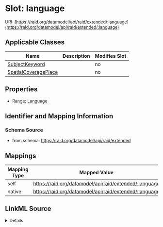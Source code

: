 

# Slot: language



URI: [https://raid.org/datamodel/api/raid/extended/:language](https://raid.org/datamodel/api/raid/extended/:language)



<!-- no inheritance hierarchy -->





## Applicable Classes

| Name | Description | Modifies Slot |
| --- | --- | --- |
| [SubjectKeyword](../classes/SubjectKeyword.md) |  |  no  |
| [SpatialCoveragePlace](../classes/SpatialCoveragePlace.md) |  |  no  |







## Properties

* Range: [Language](../classes/Language.md)





## Identifier and Mapping Information







### Schema Source


* from schema: https://raid.org/datamodel/api/raid/extended




## Mappings

| Mapping Type | Mapped Value |
| ---  | ---  |
| self | https://raid.org/datamodel/api/raid/extended/:language |
| native | https://raid.org/datamodel/api/raid/extended/:language |




## LinkML Source

<details>
```yaml
name: language
from_schema: https://raid.org/datamodel/api/raid/extended
rank: 1000
alias: language
domain_of:
- SubjectKeyword
- SpatialCoveragePlace
range: Language

```
</details>